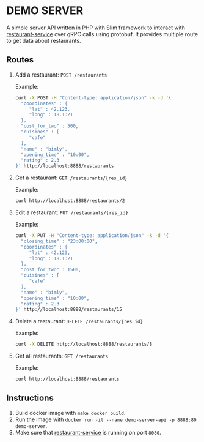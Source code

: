 # DEMO SERVER
A simple server API written in PHP with Slim framework to interact with [restaurant-service](https://github.com/vishalwadhwa13/restaurant-service) over gRPC calls using protobuf. It provides multiple route to get data about restaurants.

## Routes
1. Add a restaurant: `POST /restaurants`
    
    Example:
    ```sh
    curl -X POST -H "Content-type: application/json" -k -d '{
      "coordinates" : {
         "lat" : 42.123,
         "long" : 18.1321
      },
      "cost_for_two" : 500, 
      "cuisines" : [
         "cafe"
      ],
      "name" : "bimly",
      "opening_time" : "10:00",
      "rating" : 2.3
   }' http://localhost:8888/restaurants 
    ```
2. Get a restaurant: `GET /restaurants/{res_id}`

    Example:
    ```sh
    curl http://localhost:8888/restaurants/2 
    ```
3. Edit a restaurant: `PUT /restaurants/{res_id}`

    Example:
    ```sh
    curl -X PUT -H "Content-type: application/json" -k -d '{
      "closing_time" : "23:00:00",
      "coordinates" : {
         "lat" : 42.123,
         "long" : 18.1321
      },
      "cost_for_two" : 1500,
      "cuisines" : [
         "cafe"
      ],
      "name" : "bimly",
      "opening_time" : "10:00",
      "rating" : 2.3
   }' http://localhost:8888/restaurants/15
    ```
4. Delete a restaurant: `DELETE /restaurants/{res_id}`

    Example:
    ```sh
    curl -X DELETE http://localhost:8888/restaurants/8
    ```
5. Get all restaurants: `GET /restaurants`

    Example:
    ```sh
    curl http://localhost:8888/restaurants
    ```

## Instructions
1. Build docker image with `make docker_build`.
2. Run the image with `docker run -it --name demo-server-api -p 8888:80 demo-server`.
3. Make sure that [restaurant-service](https://github.com/vishalwadhwa13/restaurant-service) is running on port `8080`.